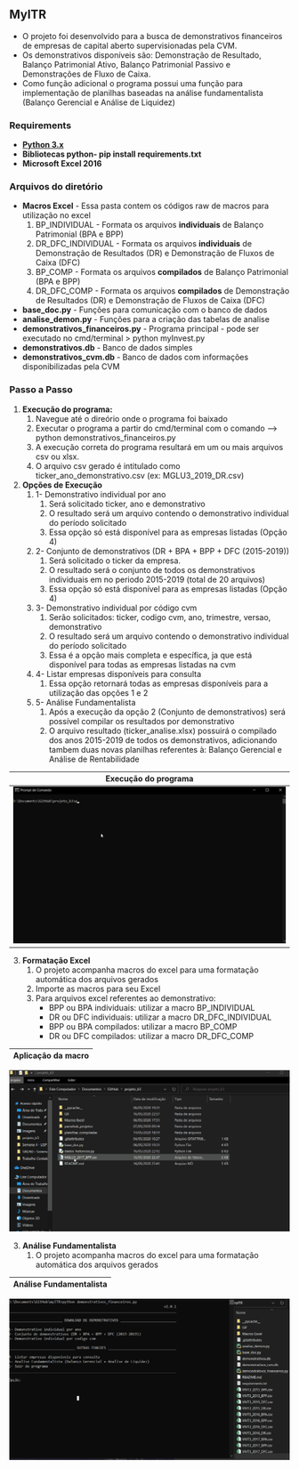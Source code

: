## MyITR
 * O projeto foi desenvolvido para a busca de demonstrativos financeiros de empresas de capital aberto supervisionadas pela CVM.
 * Os demonstrativos disponíveis são: Demonstração de Resultado, Balanço Patrimonial Ativo, Balanço Patrimonial Passivo e Demonstrações de Fluxo de Caixa.
 * Como função adicional o programa possui uma função para implementação de planilhas baseadas na análise fundamentalista (Balanço Gerencial e Análise de Liquidez)

### Requirements
 * **[Python 3.x](https://www.python.org/downloads/)**
 * **Bibliotecas python- pip install requirements.txt**
 * **Microsoft Excel 2016**

### Arquivos do diretório
  * **Macros Excel** - Essa pasta contem os códigos raw de macros para utilização no excel
      1. BP_INDIVIDUAL - Formata os arquivos **individuais** de Balanço Patrimonial (BPA e BPP)
      2. DR_DFC_INDIVIDUAL - Formata os arquivos **individuais** de Demonstração de Resultados (DR) e Demonstração de Fluxos de Caixa (DFC)
      3. BP_COMP - Formata os arquivos **compilados** de Balanço Patrimonial (BPA e BPP)
      4. DR_DFC_COMP - Formata os arquivos **compilados** de Demonstração de Resultados (DR) e Demonstração de Fluxos de Caixa (DFC)
  * **base_doc.py** - Funções para comunicação com o banco de dados
  * **analise_demon.py** - Funções para a criação das tabelas de analise
  * **demonstrativos_financeiros.py** - Programa principal - pode ser executado no cmd/terminal > python myInvest.py
  * **demonstrativos.db** - Banco de dados simples
  * **demonstrativos_cvm.db** - Banco de dados com informações disponibilizadas pela CVM

### Passo a Passo
  1. **Execução do programa:**
      1. Navegue até o direório onde o programa foi baixado
      2. Executar o programa a partir do cmd/terminal com o comando --> python demonstrativos_financeiros.py
      3. A execução correta do programa resultará em um ou mais arquivos csv ou xlsx.
      4. O arquivo csv gerado é intitulado como ticker_ano_demonstrativo.csv (ex: MGLU3_2019_DR.csv)
  2. **Opções de Execução**
      1. 1- Demonstrativo individual por ano
          1. Será solicitado ticker, ano e demonstrativo
          2. O resultado será um arquivo contendo o demonstrativo individual do período solicitado
          3. Essa opção só está disponível para as empresas listadas (Opção 4)
      2. 2- Conjunto de demonstrativos (DR + BPA + BPP + DFC (2015-2019))
          1. Será solicitado o ticker da empresa.
          2. O resultado será o conjunto de todos os demonstrativos individuais em no periodo 2015-2019 (total de 20 arquivos)
          3. Essa opção só está disponível para as empresas listadas (Opção 4)
      3. 3- Demonstrativo individual por código cvm
          1. Serão solicitados: ticker, codigo cvm, ano, trimestre, versao, demonstrativo
          2. O resultado será um arquivo contendo o demonstrativo individual do período solicitado 
          3. Essa é a opção mais completa e específica, ja que está disponível para todas as empresas listadas na cvm
      4. 4- Listar empresas disponíveis para consulta
          1. Essa opção retornará todas as empresas disponíveis para a utilização das opções 1 e 2
      5. 5- Análise Fundamentalista
          1. Após a execução da opção 2 (Conjunto de demonstrativos) será possível compilar os resultados por demonstrativo
          2. O arquivo resultado (ticker_analise.xlsx) possuirá o compilado dos anos 2015-2019 de todos os demonstrativos, adicionando tambem duas novas planilhas referentes à: Balanço Gerencial e Análise de Rentabilidade

   | Execução do programa |
   | :------: |
   | ![Execução do programa](GIF/execucao.gif) |
  3. **Formatação Excel**
      1. O projeto acompanha macros do excel para uma formatação automática dos arquivos gerados
      2. Importe as macros para seu Excel
      3. Para arquivos excel referentes ao demonstrativo:
          * BPP ou BPA individuais: utilizar a macro BP_INDIVIDUAL
          * DR ou DFC individuais: utilizar a macro DR_DFC_INDIVIDUAL
          * BPP ou BPA compilados: utilizar a macro BP_COMP
          * DR ou DFC compilados: utilizar a macro DR_DFC_COMP

  | Aplicação da macro |
  | :------: |
  ![Aplicação da macro](GIF/excel.gif)
  
  3. **Análise Fundamentalista**
      1. O projeto acompanha macros do excel para uma formatação automática dos arquivos gerados

  | Análise Fundamentalista |
  | :------: |
  ![Análise Fundamentalista](GIF/excel2.gif)
